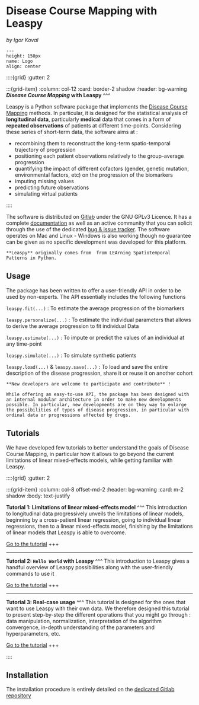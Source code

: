 # Disease Course Mapping with Leaspy
_by Igor Koval_

```{figure} ../../../_static/img/disease_course_mapping/logo.png
---
height: 150px
name: Logo
align: center
```


::::{grid}
:gutter: 2

:::{grid-item}
:column: col-12
:card: border-2 shadow
:header: bg-warning
**_Disease Course Mapping_ with Leaspy**
^^^

Leaspy is a Python software package that implements the [Disease Course Mapping](https://disease-progression-modelling.github.io/pages/models/disease_course_mapping.html) methods. In particular, it is designed for the statistical analysis of **longitudinal data**, particularly **medical** data that comes in a form of **repeated observations** of patients at different time-points.
Considering these series of short-term data, the software aims at :
- recombining them to reconstruct the long-term spatio-temporal trajectory of progression
- positioning each patient observations relatively to the group-average progression
- quantifying the impact of different cofactors (gender, genetic mutation, environmental factors, etc) on the progression of the biomarkers
- imputing missing values
- predicting future observations
- simulating virtual patients

<!-- {badge}`Software,badge-primary`
{badge}`Python package,badge-primary`
{badge}`Open source,badge-primary`
{badge}`Tutorials,badge-primary`
{badge}`Continuous integration,badge-primary` -->
::::

The software is distributed on [Gitlab](https://gitlab.com/icm-institute/aramislab/leaspy) under the GNU GPLv3 Licence. It has a complete [documentation](https://leaspy.readthedocs.io/en/latest/) as well as an active community that you can solicit through the use of the dedicated [bug & issue tracker](https://gitlab.com/icm-institute/aramislab/leaspy/-/issues). The software operates on Mac and Linux - Windows is also working though no guarantee can be given as no specific development was developed for this platform.



```{note}
**Leaspy** originally comes from  from LEArning Spatiotemporal Patterns in Python.
```

## **Usage**

The package has been written to offer a user-friendly API in order to be used by non-experts. The API essentially includes the following functions

`leaspy.fit(...)`
: To estimate the average progression of the biomarkers

`leaspy.personalize(...)`
: To estimate the individual parameters that allows to derive the average progression to fit individual Data

`leaspy.estimate(...)`
: To impute or predict the values of an individual at any time-point

`leaspy.simulate(...)`
: To simulate synthetic patients

`leaspy.load(...)` & `leaspy.save(...)`
: To load and save the entire description of the disease progression, share it or reuse it on another cohort


```{tip}
**New developers are welcome to participate and contribute** !

While offering an easy-to-use API, the package has been designed with an internal modular architecture in order to make new developments possible. In particular, new developments are on they way to enlarge the possibilities of types of disease progression, in particular with ordinal data or progressions affected by drugs.
```


## **Tutorials**

We have developed few tutorials to better understand the goals of Disease Course Mapping, in particular how it allows to go beyond the current limitations of linear mixed-effects models, while getting familiar with Leaspy.


::::{grid}
:gutter: 2

:::{grid-item}
:column: col-8 offset-md-2
:header: bg-warning
:card: m-2 shadow
:body: text-justify

**Tutorial 1: Limitations of linear mixed-effects model**
^^^
This introduction to longitudinal data progressively unveils the limitations of linear models, beginning by a cross-patient linear regression, going to individual linear regressions, then to a linear mixed-effects model, finishing by the limitations of linear models that Leaspy is able to overcome.

[Go to the tutorial](https://disease-progression-modelling.github.io/pages/notebooks/disease_course_mapping/TP1_LMM.html)
+++
<!-- {badge}`1 hour,badge-warning` {badge}`longitudinal data,badge-primary` {badge}`Linear model,badge-primary` {badge}`Mixed effects model,badge-primary` -->

---

**Tutorial 2: `Hello World` with Leaspy**
^^^
This introduction to Leaspy gives a handful overview of Leaspy possibilities along with the user-friendly commands to use it

[Go to the tutorial](https://disease-progression-modelling.github.io/pages/notebooks/disease_course_mapping/TP2_leaspy_beginner.html)
+++
<!-- {badge}`30 minutes,badge-warning` {badge}`longitudinal data,badge-primary` {badge}`non-linear mixed-effects model,badge-primary` -->

---

**Tutorial 3: Real-case usage**
^^^
This tutorial is designed for the ones that want to use Leaspy with their own data. We therefore designed this tutorial to present step-by-step the different operations that you might go through : data manipulation, normalization, interpretation of the algorithm convergence, in-depth understanding of the parameters and hyperparameters, etc.

[Go to the tutorial](https://disease-progression-modelling.github.io/pages/notebooks/disease_course_mapping/TP3_advanced_leaspy.html)
+++
<!-- {badge}`1 hour 30,badge-warning` {badge}`longitudinal data,badge-primary` {badge}`Missing values,badge-primary` {badge}`longitudinal data,badge-primary` -->
::::


## **Installation**

The installation procedure is entirely detailed on the [dedicated Gitlab repository](https://gitlab.com/icm-institute/aramislab/leaspy)
